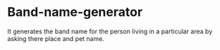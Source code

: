 # Band-name-generator
It generates the band name for the person living in a particular area by asking there place and pet name.
